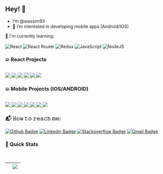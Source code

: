 ## Hey! 👋
-  I’m @wassim93
- 👀 I’m interested in  developing mobile apps (Android/IOS)

:page_with_curl: I'm currently learning:
<br><br>
![React](https://img.shields.io/badge/react-%2320232a.svg?style=for-the-badge&logo=react&logoColor=%2361DAFB)
![React Router](https://img.shields.io/badge/React_Router-CA4245?style=for-the-badge&logo=react-router&logoColor=white)
![Redux](https://img.shields.io/badge/redux-%23593d88.svg?style=for-the-badge&logo=redux&logoColor=white)
![JavaScript](https://img.shields.io/badge/javascript-%23323330.svg?style=for-the-badge&logo=javascript&logoColor=%23F7DF1E)
![NodeJS](https://img.shields.io/badge/node.js-6DA55F?style=for-the-badge&logo=node.js&logoColor=white)


### 💥 React Projects
<br>
<a href="https://github.com/wassim93/amazon-clone">
  <img src="https://github-readme-stats.vercel.app/api/pin/?username=wassim93&repo=amazon-clone&show_owner=true&theme=react" />
</a>
<a href="https://github.com/wassim93/disney-clone">
  <img src="https://github-readme-stats.vercel.app/api/pin/?username=wassim93&repo=disney-clone&show_owner=true&theme=react" />
</a>
<a href="https://github.com/wassim93/netflix-clone">
  <img src="https://github-readme-stats.vercel.app/api/pin/?username=wassim93&repo=netflix-clone&show_owner=true&theme=react"/>
</a>
<a href="https://github.com/wassim93/lyric_search-">
  <img src="https://github-readme-stats.vercel.app/api/pin/?username=wassim93&repo=lyric_search-&show_owner=true&theme=react"/>
</a>
<a href="https://github.com/wassim93/breaking_bad">
  <img src="https://github-readme-stats.vercel.app/api/pin/?username=wassim93&repo=breaking_bad&show_owner=true&theme=react"/>
</a>
<a href="https://github.com/wassim93/pixabay_search_image">
  <img src="https://github-readme-stats.vercel.app/api/pin/?username=wassim93&repo=pixabay_search_image&show_owner=true&theme=react"/>
</a>

### 💥 Mobile Projects (IOS/ANDROID)
<br>
<a href="https://github.com/wassim93/instagram-clone">
  <img src="https://github-readme-stats.vercel.app/api/pin/?username=wassim93&repo=instagram-clone&show_owner=true&theme=panda" />
</a>
<a href="https://github.com/wassim93/ECommerceApp">
  <img src="https://github-readme-stats.vercel.app/api/pin/?username=wassim93&repo=ECommerceApp&show_owner=true&theme=panda" />
</a>
<a href="https://github.com/wassim93/pokedex">
  <img src="https://github-readme-stats.vercel.app/api/pin/?username=wassim93&repo=pokedex&show_owner=true&theme=panda"/>
</a>
<a href="https://github.com/wassim93/WeatherApp-IOS-">
  <img src="https://github-readme-stats.vercel.app/api/pin/?username=wassim93&repo=WeatherApp-IOS-&show_owner=true&theme=panda"/>
</a>
<a href="https://github.com/wassim93/3Dprinter-Android">
  <img src="https://github-readme-stats.vercel.app/api/pin/?username=wassim93&repo=3Dprinter-Android&show_owner=true&theme=panda"/>
</a>
<a href="https://github.com/wassim93/Android-TestApp">
  <img src="https://github-readme-stats.vercel.app/api/pin/?username=wassim93&repo=Android-TestApp&show_owner=true&theme=panda"/>
</a>
<a href="https://github.com/wassim93/Tuni-Rando">
  <img src="https://github-readme-stats.vercel.app/api/pin/?username=wassim93&repo=Tuni-Rando&show_owner=true&theme=panda"/>
</a>


### 📬 𝙷𝚘𝚠 𝚝𝚘 𝚛𝚎𝚊𝚌𝚑 𝚖𝚎:
[![Github Badge](http://img.shields.io/badge/-Github-black?style=flat-square&logo=github&link=https://github.com/wassim93/)](https://github.com/wassim93) 
[![Linkedin Badge](https://img.shields.io/badge/-LinkedIn-blue?style=flat-square&logo=Linkedin&logoColor=white&link=https://www.linkedin.com/in/wassimbh/)](https://www.linkedin.com/in/wassimbh/)
[![Stackoverflow Badge](https://img.shields.io/badge/-Stack%20overflow-FE7A16?style=flat-square&logo=stack-overflow&logoColor=white&link=https://stackoverflow.com/users/11534375/hemanth-kollipara)](https://stackoverflow.com/users/6073064/wassiim-ben-hssen)
[![Gmail Badge](https://img.shields.io/badge/-Gmail-d14836?style=flat-square&logo=Gmail&logoColor=white&link=mailto:wassim.benhassen@esprit.tn)](mailto:wassim.benhassen@esprit.tn)



### 🚀 Quick Stats
<br>

| <a href="https://github.com/wassim93"><img align="center" src="https://github-readme-stats.vercel.app/api?username=wassim93&theme=radical&show_icons=true&layout=compact" alt="" /></a> | <a href="https://github.com/wassim93"><img align="center" src="https://github-readme-stats.vercel.app/api/top-langs/?username=wassim93&theme=radical&show_icons=true&layout=compact&langs_count=8" /></a> |
| ------------- | ------------- |

<!---
wassim93/wassim93 is a ✨ special ✨ repository because its `README.md` (this file) appears on your GitHub profile.
You can click the Preview link to take a look at your changes.
--->

